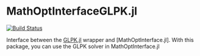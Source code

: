 MathOptInterfaceGLPK.jl
=========================

[![Build Status](https://travis-ci.org/JuliaOpt/MathOptInterfaceGLPK.jl.svg?branch=master)](https://travis-ci.org/JuliaOpt/MathOptInterfaceGLPK.jl)

Interface between the [GLPK.jl] wrapper and [MathOptInterface.jl].
With this package, you can use the GLPK solver in MathOptInterface.jl

[GLPK.jl]: https://github.com/JuliaOpt/GLPK.jl
[MathProgBase.jl]: https://github.com/JuliaOpt/MathOptInterface.jl
[GLPK.jl documentation]: https://gplkjl.readthedocs.org/en/latest/glpk.html